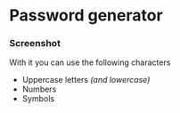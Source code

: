 # Password generator

### Screenshot

[](./screenshot)

With it you can use the following characters
- Uppercase letters *(and lowercase)*
- Numbers
- Symbols 

